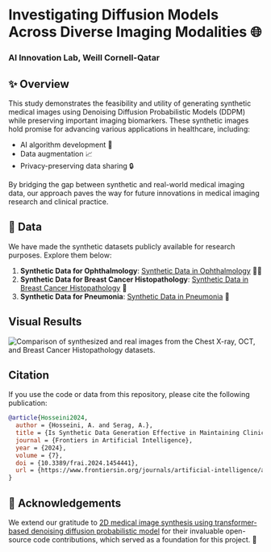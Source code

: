 # Investigating Diffusion Models Across Diverse Imaging Modalities 🌐

### AI Innovation Lab, Weill Cornell-Qatar

## ✨ Overview
This study demonstrates the feasibility and utility of generating synthetic medical images using Denoising Diffusion Probabilistic Models (DDPM) while preserving important imaging biomarkers. These synthetic images hold promise for advancing various applications in healthcare, including:

- AI algorithm development 🤖
- Data augmentation 📈
- Privacy-preserving data sharing 🔒

By bridging the gap between synthetic and real-world medical imaging data, our approach paves the way for future innovations in medical imaging research and clinical practice.


## 📂 Data
We have made the synthetic datasets publicly available for research purposes. Explore them below:

1. **Synthetic Data for Ophthalmology**: [Synthetic Data in Ophthalmology](https://huggingface.co/datasets/serag-ai/I-SynMed-Ophthalmology) 👩‍🎨
2. **Synthetic Data for Breast Cancer Histopathology**: [Synthetic Data in Breast Cancer Histopathology](https://huggingface.co/datasets/serag-ai/I-SynMed-Histopathology) 🎩
3. **Synthetic Data for Pneumonia**: [Synthetic Data in Pneumonia](https://huggingface.co/datasets/serag-ai/I-SynMed-Radiology) 💉

## Visual Results
![Comparison of synthesized and real images from the Chest X-ray, OCT, and Breast Cancer Histopathology datasets. ](assets/visual.png)

## Citation
If you use the code or data from this repository, please cite the following publication: 

```bibtex
@article{Hosseini2024,
  author = {Hosseini, A. and Serag, A.},
  title = {Is Synthetic Data Generation Effective in Maintaining Clinical Biomarkers? Investigating Diffusion Models Across Diverse Imaging Modalities},
  journal = {Frontiers in Artificial Intelligence},
  year = {2024},
  volume = {7},
  doi = {10.3389/frai.2024.1454441},
  url = {https://www.frontiersin.org/journals/artificial-intelligence/articles/10.3389/frai.2024.1454441/abstract}
}
``` 


## 🙏 Acknowledgements
We extend our gratitude to [2D medical image synthesis using transformer-based denoising diffusion probabilistic model](https://github.com/shaoyanpan/2D-Medical-Denoising-Diffusion-Probabilistic-Model-) for their invaluable open-source code contributions, which served as a foundation for this project. 🌟

